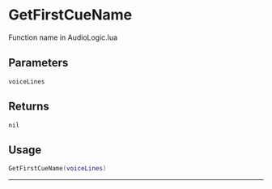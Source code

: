# GetFirstCueName
Function name in AudioLogic.lua
## Parameters
`voiceLines`
## Returns
`nil`
## Usage
```lua
GetFirstCueName(voiceLines)
```
---
